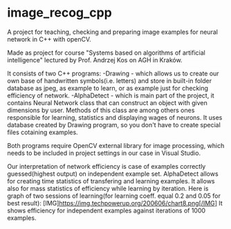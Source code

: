# image_recog_cpp
A project for teaching, checking and preparing image examples for neural network in C++ with openCV.

Made as project for course "Systems based on algorithms of artificial intelligence" lectured by Prof. Andrzej Kos on AGH in Kraków.

It consists of two C++ programs:
-Drawing - which allows us to create our own base of handwritten symbols(i.e. letters) and store in built-in folder database as jpeg, as example to learn, or as example just for checking efficiency of network.
-AlphaDetect - which is main part of the project, it contains Neural Network class that can construct an object with given dimensions by user. Methods of this class are among others ones responsible for learning, statistics and displaying wages of neurons. It uses database created by Drawing program, so you don't have to create special files cotaining examples.

Both programs require OpenCV external library for image processing, which needs to be included in project settings in our case in Visual Studio.

Our interpretation of network efficiency is case of examples correctly guessed(highest output) on independent example set.
AlphaDetect allows for creating time statistics of transfering and learning examples.
It allows also for mass statistics of efficiency while learning by iteration.
Here is graph of two sessions of learning(for learning coeff. equal 0.2 and 0.05 for best result):
[IMG]https://img.techpowerup.org/200606/chart8.png[/IMG]
It shows efficiency for independent examples against iterations of 1000 examples. 
